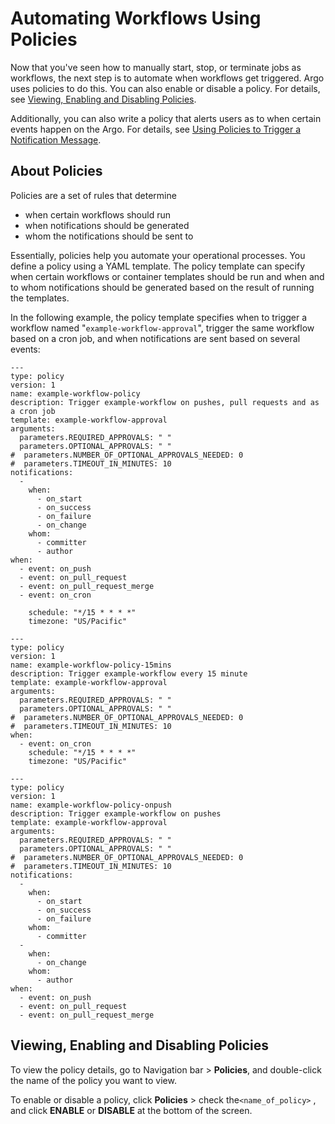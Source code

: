 # Automating Workflows Using Policies

Now that you've seen how to manually start, stop, or terminate jobs as workflows, the next step is to automate when workflows get triggered. Argo uses policies to do this. You can also enable or disable a policy. For details, see [Viewing, Enabling and Disabling Policies](#enable-disable-policies).
<!--Add anchor to topic below for enabling/disabling policies -->

Additionally, you can also write a policy that alerts users as to when certain events happen on the Argo. For details, see [Using Policies to Trigger a Notification Message](../user_guide/configapplatixcluster/setupnotificationmanagement.md#UsingPolicies2TriggerNotificationMessage).

## About Policies

Policies are a set of rules that determine

*   when certain workflows should run
*   when notifications should be generated
*   whom the notifications should be sent to

Essentially, policies help you automate your operational processes. You define a policy using a YAML template. The policy template can specify when certain workflows or container templates should be run and when and to whom notifications should be generated based on the result of running the templates.

In the following example, the policy template specifies when to trigger a workflow named "`example-workflow-approval`", trigger the same workflow based on a cron job, and when notifications are sent based on several events:
```
---
type: policy
version: 1
name: example-workflow-policy
description: Trigger example-workflow on pushes, pull requests and as a cron job
template: example-workflow-approval
arguments:
  parameters.REQUIRED_APPROVALS: " "
  parameters.OPTIONAL_APPROVALS: " "
#  parameters.NUMBER_OF_OPTIONAL_APPROVALS_NEEDED: 0
#  parameters.TIMEOUT_IN_MINUTES: 10
notifications:
  -
    when:
      - on_start
      - on_success
      - on_failure
      - on_change
    whom:
      - committer
      - author
when:
  - event: on_push
  - event: on_pull_request
  - event: on_pull_request_merge
  - event: on_cron

    schedule: "*/15 * * * *"
    timezone: "US/Pacific"

---
type: policy
version: 1
name: example-workflow-policy-15mins
description: Trigger example-workflow every 15 minute
template: example-workflow-approval
arguments:
  parameters.REQUIRED_APPROVALS: " "
  parameters.OPTIONAL_APPROVALS: " "
#  parameters.NUMBER_OF_OPTIONAL_APPROVALS_NEEDED: 0
#  parameters.TIMEOUT_IN_MINUTES: 10
when:
  - event: on_cron
    schedule: "*/15 * * * *"
    timezone: "US/Pacific"

---
type: policy
version: 1    
name: example-workflow-policy-onpush
description: Trigger example-workflow on pushes
template: example-workflow-approval
arguments:
  parameters.REQUIRED_APPROVALS: " "
  parameters.OPTIONAL_APPROVALS: " "
#  parameters.NUMBER_OF_OPTIONAL_APPROVALS_NEEDED: 0
#  parameters.TIMEOUT_IN_MINUTES: 10
notifications:
  -
    when:
      - on_start
      - on_success
      - on_failure
    whom:
      - committer
  -
    when:
      - on_change
    whom:
      - author
when:
  - event: on_push
  - event: on_pull_request
  - event: on_pull_request_merge
```

<!--This info does not apply to YAML version 1 for Argo; thus it was removed) The `target_branch` is a regular expression filter that can be used to limit the policy to only certain branches. In this case, the policy applies to all branches.

The policy also specifies that notifications should be generated for failures and that the committer and author of the commit should be notified.-->



## Viewing, Enabling and Disabling Policies <a id="enable-disable-policies"></a>

To view the policy details, go to Navigation bar > **Policies**, and double-click the name of the policy you want to view.

To enable or disable a policy, click **Policies** > check the`<name_of_policy>` , and click **ENABLE** or **DISABLE** at the bottom of the screen.
